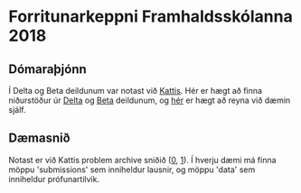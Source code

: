 # Forritunarkeppni Framhaldsskólanna 2018

## Dómaraþjónn

Í Delta og Beta deildunum var notast við [Kattis](http://www.kattis.com/). Hér er hægt að finna niðurstöður úr [Delta](https://iceland-delta18.kattis.com/) og [Beta](https://iceland-beta18.kattis.com/) deildunum, og [hér](https://iceland.kattis.com/) er hægt að reyna við dæmin sjálf.

## Dæmasnið

Notast er við Kattis problem archive sniðið ([0], [1]). Í hverju dæmi má finna möppu 'submissions'
sem inniheldur lausnir, og möppu 'data' sem inniheldur prófunartilvik.

[0]: http://problemarchive.org/
[1]: https://github.com/Kattis/problemtools

